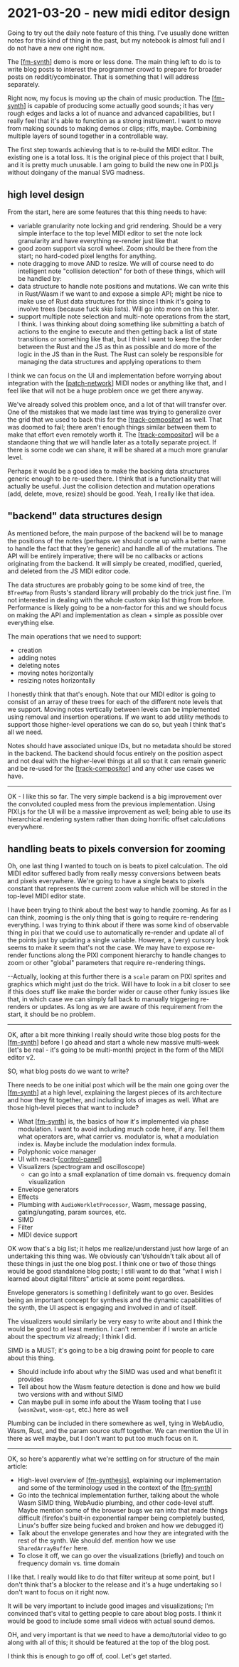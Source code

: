 # 2021-03-20 - new midi editor design

Going to try out the daily note feature of this thing.  I've usually done written notes for this kind of thing in the past, but my notebook is almost full and I do not have a new one right now.

The [[fm-synth]] demo is more or less done.  The main thing left to do is to write blog posts to interest the programmer crowd to prepare for broader posts on reddit/ycombinator.  That is something that I will address separately.

Right now, my focus is moving up the chain of music production.  The [[fm-synth]] is capable of producing some actually good sounds; it has very rough edges and lacks a lot of nuance and advanced capabilities, but I really feel that it's able to function as a strong instrument.  I want to move from making sounds to making demos or clips; riffs, maybe.  Combining multiple layers of sound together in a controllable way.

The first step towards achieving that is to re-build the MIDI editor.  The existing one is a total loss.  It is the original piece of this project that I built, and it is pretty much unusable.  I am going to build the new one in PIXI.js without doingany of the manual SVG madness.

## high level design

From the start, here are some features that this thing needs to have:
 - variable granularity note locking and grid rendering.  Should be a very simple interface to the top level MIDI editor to set the note lock granularity and have everything re-render just like that
 - good zoom support via scroll wheel.  Zoom should be there from the start; no hard-coded pixel lengths for anything.
 - note dragging to move AND to resize.  We will of course need to do intelligent note "collision detection" for both of these things, which will be handled by:
 - data structure to handle note positions and mutations.  We can write this in Rust/Wasm if we want to and expose a simple API; might be nice to make use of Rust data structures for this since I think it's going to involve trees (because fuck skip lists).  Will go into more on this later.
 - support multiple note selection and multi-note operations from the start, I think.  I was thinking about doing something like submitting a batch of actions to the engine to execute and then getting back a list of state transitions or something like that, but I think I want to keep the border between the Rust and the JS as thin as possible and do more of the logic in the JS than in the Rust.  The Rust can solely be responsible for managing the data structures and applying operations to them

I think we can focus on the UI and implementation before worrying about integration with the [[patch-network]] MIDI nodes or anything like that, and I feel like that will not be a huge problem once we get there anyway.

We've already solved this problem once, and a lot of that will transfer over.  One of the mistakes that we made last time was trying to generalize over the grid that we used to back this for the [[track-compositor]] as well.  That was doomed to fail; there aren't enough things similar between them to make that effort even remotely worth it.  The [[track-compositor]] will be a standaone thing that we will handle later as a totally separate project.  If there is some code we can share, it will be shared at a much more granular level.

Perhaps it would be a good idea to make the backing data structures generic enough to be re-used there.  I think that is a functionality that will actually be useful.  Just the collision detection and mutation operations (add, delete, move, resize) should be good.  Yeah, I really like that idea.

## "backend" data structures design

As mentioned before, the main purpose of the backend will be to manage the positions of the notes (perhaps we should come up with a better name to handle the fact that they're generic) and handle all of the mutations.  The API will be entirely imperative; there will be no callbacks or actions originating from the backend.  It will simply be created, modified, queried, and deleted from the JS MIDI editor code.

The data structures are probably going to be some kind of tree, the `BTreeMap` from Rusts's standard library will probably do the trick just fine.  I'm not interested in dealing with the whole custom skip list thing from before.  Performance is likely going to be a non-factor for this and we should focus on making the API and implementation as clean + simple as possible over everything else.

The main operations that we need to support:
 - creation
 - adding notes
 - deleting notes
 - moving notes horizontally
 - resizing notes horizontally

I honestly think that that's enough.  Note that our MIDI editor is going to consist of an array of these trees for each of the different note levels that we support.  Moving notes vertically between levels can be implemented using removal and insertion operations.  If we want to add utility methods to support those higher-level operations we can do so, but yeah I think that's all we need.

Notes should have associated unique IDs, but no metadata should be stored in the backend.  The backend should focus entirely on the position aspect and not deal with the higher-level things at all so that it can remain generic and be re-used for the [[track-compositor]] and any other use cases we have.

----

OK - I like this so far.  The very simple backend is a big improvement over the convoluted coupled mess from the previous implementation.  Using PIXI.js for the UI will be a massive improvement as well; being able to use its hierarchical rendering system rather than doing horrific offset calculations everywhere.

## handling beats to pixels conversion for zooming

Oh, one last thing I wanted to touch on is beats to pixel calculation.  The old MIDI editor suffered badly from really messy conversions between beats and pixels everywhere.  We're going to have a single beats to pixels constant that represents the current zoom value which will be stored in the top-level MIDI editor state.

I have been trying to think about the best way to handle zooming.  As far as I can think, zooming is the only thing that is going to require re-rendering everything.  I was trying to think about if there was some kind of observable thing in pixi that we could use to automatically re-render and update all of the points just by updating a single variable.  However, a (very) cursory look seems to make it seem that's not the case.  We may have to expose re-render functions along the PIXI component hierarchy to handle changes to zoom or other "global" parameters that require re-rendering things.

--Actually, looking at this further there is a `scale` param on PIXI sprites and graphics which might just do the trick.  Will have to look in a bit closer to see if this does stuff like make the border wider or cause other funky issues like that, in which case we can simply fall back to manually triggering re-renders or updates.  As long as we are aware of this requirement from the start, it should be no problem.

----

OK, after a bit more thinking I really should write those blog posts for the [[fm-synth]] before I go ahead and start a whole new massive multi-week (let's be real - it's going to be multi-month) project in the form of the MIDI editor v2.

SO, what blog posts do we want to write?

There needs to be one initial post which will be the main one going over the [[fm-synth]] at a high level, explaining the largest pieces of its architecture and how they fit together, and including lots of images as well.  What are those high-level pieces that want to include?
 - What [[fm-synth]] is, the basics of how it's implemented via phase modulation.  I want to avoid including much code here, if any.  Tell them what operators are, what carrier vs. modulator is, what a modulation index is.  Maybe include the modulation index formula.
 - Polyphonic voice manager
 - UI with react-[[control-panel]]
 - Visualizers (spectrogram and oscilloscope)
   - can go into a small explanation of time domain vs. frequency domain visualization
 - Envelope generators
 - Effects
 - Plumbing with `AudioWorkletProcessor`, Wasm, message passing, gating/ungating, param sources, etc.
 - SIMD
 - Filter
 - MIDI device support

OK wow that's a big list; it helps me realize/understand just how large of an undertaking this thing was.  We obviously can't/shouldn't talk about all of these things in just the one blog post.  I think one or two of those things would be good standalone blog posts; I still want to do that "what I wish I learned about digital filters" article at some point regardless.

Envelope generators is something I definitely want to go over.  Besides being an important concept for synthesis and the dynamic capabilities of the synth, the UI aspect is engaging and involved in and of itself.

The visualizers would similarly be very easy to write about and I think the would be good to at least mention.  I can't remember if I wrote an article about the spectrum viz already; I think I did.

SIMD is a MUST; it's going to be a big drawing point for people to care about this thing.
 - Should include info about why the SIMD was used and what benefit it provides
 - Tell about how the Wasm feature detection is done and how we build two versions with and without SIMD
 - Can maybe pull in some info about the Wasm tooling that I use (`wasm2wat`, `wasm-opt`, etc.) here as well

Plumbing can be included in there somewhere as well, tying in WebAudio, Wasm, Rust, and the param source stuff together.  We can mention the UI in there as well maybe, but I don't want to put too much focus on it.

----

OK, so here's apparently what we're settling on for structure of the main article:
 - High-level overview of [[fm-synthesis]], explaining our implementation and some of the terminology used in the context of the [[fm-synth]]
 - Go into the technical implementation further, talking about the whole Wasm SIMD thing, WebAudio plumbing, and other code-level stuff.  Maybe mention some of the browser bugs we ran into that made things difficult (firefox's built-in exponential ramper being completely busted, Linux's buffer size being fucked and broken and how we debugged it)
 - Talk about the envelope generates and how they are integrated with the rest of the synth.  We should def. mention how we use `SharedArrayBuffer` here.
 - To close it off, we can go over the visualizations (briefly) and touch on frequency domain vs. time domain

I like that.  I really would like to do that filter writeup at some point, but I don't think that's a blocker to the release and it's a huge undertaking so I don't want to focus on it right now.

It will be very important to include good images and visualizations; I'm convinced that's vital to getting people to care about blog posts.  I think it would be good to include some small videos with actual sound demos.

OH, and very important is that we need to have a demo/tutorial video to go along with all of this; it should be featured at the top of the blog post.

I think this is enough to go off of, cool.  Let's get started.

[//begin]: # "Autogenerated link references for markdown compatibility"
[fm-synth]: fm-synth "FM Synthesizer"
[patch-network]: patch-network "patch-network"
[track-compositor]: track-compositor "track-compositor"
[control-panel]: control-panel "control-panel"
[fm-synthesis]: fm-synthesis "fm-synthesis"
[//end]: # "Autogenerated link references"
